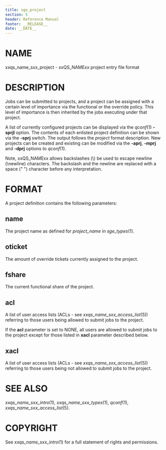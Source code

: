 ```yaml
---
title: sge_project
section: 5
header: Reference Manual
footer: __RELEASE__
date: __DATE__
---
```


# NAME

xxqs_name_sxx_project - xxQS_NAMExx project entry file format

# DESCRIPTION

Jobs can be submitted to projects, and a project can be assigned with a
certain level of importance via the functional or the override policy.
This level of importance is then inherited by the jobs executing under
that project.

A list of currently configured projects can be displayed via the
*qconf*(1) **-sprjl** option. The contents of each enlisted project
definition can be shown via the **-sprj** switch. The output follows the
*project* format description. New projects can be created and existing
can be modified via the **-aprj**, **-mprj** and **-dprj** options to
*qconf*(1).

Note, xxQS_NAMExx allows backslashes (\\) be used to escape newline
(\\newline) characters. The backslash and the newline are replaced with
a space (" ") character before any interpretation.

# FORMAT

A project definition contains the following parameters:

## **name**

The project name as defined for *project_name* in *sge_types*(1).

## **oticket**

The amount of override tickets currently assigned to the project.

## **fshare**

The current functional share of the project.

## **acl**

A list of user access lists (ACLs - see *xxqs_name_sxx_access_list*(5)) referring to
those users being allowed to submit jobs to the project.

If the **acl** parameter is set to NONE, all users are allowed to submit
jobs to the project except for those listed in **xacl** parameter
described below.

## **xacl**

A list of user access lists (ACLs - see *xxqs_name_sxx_access_list*(5)) referring to
those users being not allowed to submit jobs to the project.

# SEE ALSO

*xxqs_name_sxx_intro*(1), *xxqs_name_sxx_types*(1), *qconf*(1),
*xxqs_name_sxx_access_list*(5).

# COPYRIGHT

See *xxqs_name_sxx_intro*(1) for a full statement of rights and
permissions.
